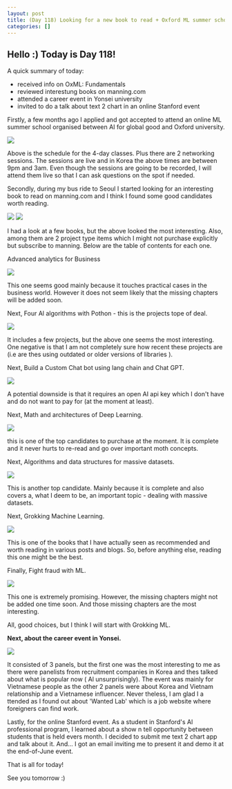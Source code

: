 ```yaml
---
layout: post
title: (Day 118) Looking for a new book to read + Oxford ML summer school + short career event
categories: []
---
```


## Hello :) Today is Day 118!
A quick summary of today:
- received info on OxML: Fundamentals
- reviewed interestung books on manning.com
- attended a career event in Yonsei university
- invited to do a talk about text 2 chart in an online Stanford event

Firstly, a few months ago I applied and got accepted to attend an online ML summer school organised between AI for global good and Oxford university.

![](https://blogger.googleusercontent.com/img/a/AVvXsEj-Pnk2zwG7y36EAhxkpazeXWmOwc6A9kqpeF0rclkqPUyIsrgpz7b1I3XVqfBY_sb7YSpgJ8PtQY5iaSdEEffPpw71Hce5B9iuqus_EE7xUjN5UGOzGSJT2RFrR8M151mAXseoo8N-BSJ0-iPx7OAjreczsq9qaMGmlEJDhG3StlI9nRti29LOGaDberok)

Above is the schedule for the 4-day classes. Plus there are 2 networking sessions. The sessions are live and in Korea the above times are between 9pm and 3am. Even though the sessions are going to be recorded, I will attend them live so that I can ask questions on the spot if needed. 

Secondly, during my bus ride to Seoul I started looking for an interesting book to read on manning.com and I think I found some good candidates worth reading.

![](https://blogger.googleusercontent.com/img/a/AVvXsEj0rPOb7MAv0JHTl9TAJJ7vjU6NKOAEqmGzxc6UGD6V40fTO5HIjoexDHpWyhXRYJKoL9-RYQ3D6ANQyozxcRabysXc9QUTuS2GJ8CHbo316rnyecALQyNvYu_QOY07Pa5ZiizsLTy1cS3ZU2S3iLSUymlCzgh1nWkvX3knOrpznk4P2ftkbEdvJHP8eyAP)
![](https://blogger.googleusercontent.com/img/a/AVvXsEgIUimheEitYCqK3JwpBGjZVr4szy8xIs0KnylvkMdo5X70MttB3iLkBBalQeR_ujc_KBNwrBT0v3hQyrlvbb01IdsCHpV1Y1o-4JhRzCEjEqSeSgbVLtCKUxQZ_tjKSSAtBN7zOXk3LnncgdkGpw3-HzmjSuZIOv2X3QjfBV9Wbx53l71MTk5g3J9rROI-)

 I had a look at a few books, but the above looked the most interesting. Also, among them are 2 project type items which I might not purchase explicitly but subscribe to manning. Below are the table of contents for each one.

Advanced analytics for Business

![](https://blogger.googleusercontent.com/img/a/AVvXsEg83egRWfAjvxVHkk3KfWl34Otm0-7Q0FQv7YjOzQFg47pNiBP6_wi5HmPNlY5nPJq3TK0vyeTZCIHr7mcO2QHF5o9VMIytXdGz-C0zq_vym62IeU0CfGsouGfwXBV9eCyue4uYnIBC6-ze0NIEwruWrwAwpA6iryenAHZ5kInkL4XqiiRWvIKVwJ4HnpkI)

 This one seems good mainly because it touches practical cases in the business world. However it does not seem likely that the missing chapters will be added soon.

Next, Four Al algorithms with Pothon - this is the projects tope of deal.

![](https://blogger.googleusercontent.com/img/a/AVvXsEhIqvXketHF5H66Ee7_TgHOODe86WPouJyCP4jplPWk4tL72KXkT0Gvk819Og-reLN9_09N6jSi3sKwlGNJxAIKhynvHftIw7Y-In2xlI2Rv54-N8Jb7WDYN_Y_PggXR2I_KSnti_vcy5NrkSUxOpULzf2JMaAvRVU7xkgByC2SzscXyNxx0NbLEe7idjeO)

 It includes a few projects, but the above one seems the most interesting. One negative is that I am not completely sure how recent these projects are (i.e are thes using outdated or older versions of libraries ).

Next, Build a Custom Chat bot using lang chain and Chat GPT.

![](https://blogger.googleusercontent.com/img/a/AVvXsEgN_lwj7xljDwddOEwwC5Kexbio0x-oc-MskmNjQA5MQV7cfZnHqH_Z6c8UxVNhl0fU3j4hGuOzg77rG65B2SUyeNvOrhkgrZBvf8Nnsej2uqGgOVrmdH3dpX2StHiyKM9Yd9MRL16iJg2D-R9t8XAg2BoaAUPaMm3JjToNiWPNuVujGn8mCCenneiPnKVT)

A potential downside is that it requires an open AI api key which I don't have and do not want to pay for (at the moment at least).

Next, Math and architectures of Deep Learning. 

![](https://blogger.googleusercontent.com/img/a/AVvXsEiDMl0OyVryRIc1DpYc7uCU1AmOtGztyeCmIFu1GXDeba853smxjYXy-n8tvPJClG_paleXmKLb1HlzSq_jgpBdV4x9N2NcsCZUZobD0tB67VFtXYhoJVjEqoiibnA6yhaJZrrZHknA8Tj4kSN8CuYpMFehFE4znGCzOY0KusT6CdMaMU5i4WgfoToccL04)

this is one of the top candidates to purchase at the moment. It is complete and it never hurts to re-read and go over important moth concepts.

Next, Algorithms and data structures for massive datasets.

![](https://blogger.googleusercontent.com/img/a/AVvXsEgASN1He3QxMlTImrTufIoBR4n2aNAg2nOjlcuZiLeIcNu1UE3alP0zwcdEAEkOa2KflCNU0meA8fCiO25FcKLm3cCBaWBc_eRICDnpqhS_wSGuL1WYdddZvE__WMk7_qQj7fM-V2upVYz_ivAluuP4sMpTSwqbiXR7CxShQOw0XLFlt9h8-VARTbYH-zUn)

This is another top candidate. Mainly because it is complete and also covers a, what I deem to be, an important topic - dealing with massive datasets.

Next, Grokking Machine Learning.

![](https://blogger.googleusercontent.com/img/a/AVvXsEjoVL6vBQOnzOp3c4kXpV1oHfd0CUvHvdWst3HX0Xqj1BIp3LVDy2thkt4btpkeeBHHZS9mqR6Uy1W7_gwRooAbVAZOjEt7mD7QilAI_Qfp1NG-aJhMhIbsab0uTSQ9JnYX1PcyTzxw6u2VB1u6DYRCWVSXX15iSTX0RUenpZu88B2Wbd6cKN6yfpKVX62L)

 This is one of the books that I have actually seen as recommended and worth reading in various posts and blogs. So, before anything else, reading this one might be the best. 

Finally, Fight fraud with ML.

![](https://blogger.googleusercontent.com/img/a/AVvXsEjmcd9-nCoenE_HB6yOv1Ozl7ojK-PSbBc_BZx9xHFFh-GsNY6lkFKVXKWCDR__Eyvmk2pwVtsAYIafeohBRnQsLWVo_GCnCnh2A2RzL3gSUNvMOx3OVe_qT8fWcda9iIqDZ8lEpSAPu_ScYcbW9lx7RmSF2-icB9Lc4jjkeOTzWFl3kldJvzJWvfsaWKY1)

 This one is extremely promising. However, the missing chapters might not be added one time soon. And those missing chapters are the most interesting.

All, good choices, but I think I will start with Grokking ML.

**Next, about the career event in Yonsei.**

![](https://blogger.googleusercontent.com/img/a/AVvXsEhfuwjG_czehmMOfxWlbTXeINz3uolnaQP7NOieMyu90-q5FjxGI-rNS7if1FJTmu5u1FpKuOWiAbXTEsFv1-ayra_C_zW-MpxeNjBYLRzdwb20FqCa3FU6z9OylUYjwMOjSRuX_q-pLGFf2So7P_0J_bGlxeBa_B6dOmgX1A0-psKgnbRttyKb_lt0cfMJ)

 It consisted of 3 panels, but the first one was the most interesting to me as there were panelists from recruitment companies in Korea and thes talked about what is popular now ( Al unsurprisingly). The event was mainly for Vietnamese people as the other 2 panels were about Korea and Vietnam relationship and a Vietnamese influencer.  Never theless, I am glad I a ttended as I found out about 'Wanted Lab' which is a job website where foreigners can find work.

Lastly, for the online Stanford event.
As a student in Stanford's Al professional program, I learned about a show n tell opportunity between students that is held evers month. I decided to submit me text 2 chart app and talk about it. And... I got an email inviting me to present it and demo it at the end-of-June event. 



That is all for today!

See you tomorrow :)
